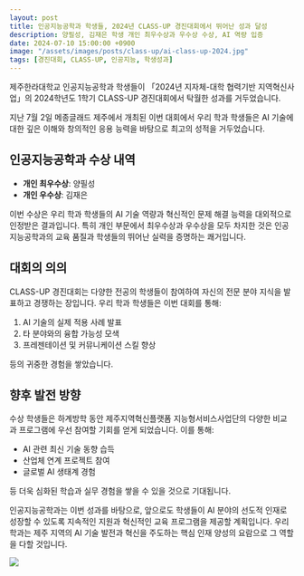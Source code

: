 ```yaml
---
layout: post
title: 인공지능공학과 학생들, 2024년 CLASS-UP 경진대회에서 뛰어난 성과 달성
description: 양필성, 김재은 학생 개인 최우수상과 우수상 수상, AI 역량 입증
date: 2024-07-10 15:00:00 +0900
image: "/assets/images/posts/class-up/ai-class-up-2024.jpg"
tags: [경진대회, CLASS-UP, 인공지능, 학생성과]
---
```


제주한라대학교 인공지능공학과 학생들이 「2024년 지자체-대학 협력기반 지역혁신사업」의 2024학년도 1학기 CLASS-UP 경진대회에서 탁월한 성과를 거두었습니다.

지난 7월 2일 메종글래드 제주에서 개최된 이번 대회에서 우리 학과 학생들은 AI 기술에 대한 깊은 이해와 창의적인 응용 능력을 바탕으로 최고의 성적을 거두었습니다.

## 인공지능공학과 수상 내역

- **개인 최우수상**: 양필성
- **개인 우수상**: 김재은

이번 수상은 우리 학과 학생들의 AI 기술 역량과 혁신적인 문제 해결 능력을 대외적으로 인정받은 결과입니다. 특히 개인 부문에서 최우수상과 우수상을 모두 차지한 것은 인공지능공학과의 교육 품질과 학생들의 뛰어난 실력을 증명하는 쾌거입니다.

## 대회의 의의

CLASS-UP 경진대회는 다양한 전공의 학생들이 참여하여 자신의 전문 분야 지식을 발표하고 경쟁하는 장입니다. 우리 학과 학생들은 이번 대회를 통해:

1. AI 기술의 실제 적용 사례 발표
2. 타 분야와의 융합 가능성 모색
3. 프레젠테이션 및 커뮤니케이션 스킬 향상

등의 귀중한 경험을 쌓았습니다.

## 향후 발전 방향

수상 학생들은 하계방학 동안 제주지역혁신플랫폼 지능형서비스사업단의 다양한 비교과 프로그램에 우선 참여할 기회를 얻게 되었습니다. 이를 통해:

- AI 관련 최신 기술 동향 습득
- 산업체 연계 프로젝트 참여
- 글로벌 AI 생태계 경험

등 더욱 심화된 학습과 실무 경험을 쌓을 수 있을 것으로 기대됩니다.

인공지능공학과는 이번 성과를 바탕으로, 앞으로도 학생들이 AI 분야의 선도적 인재로 성장할 수 있도록 지속적인 지원과 혁신적인 교육 프로그램을 제공할 계획입니다. 우리 학과는 제주 지역의 AI 기술 발전과 혁신을 주도하는 핵심 인재 양성의 요람으로 그 역할을 다할 것입니다.

<div class="gallery-box">
  <div class="gallery">
    <img src="/assets/images/posts/class-up/ai-class-up-2024-2.jpg" loading="lazy">
  </div>
</div>
